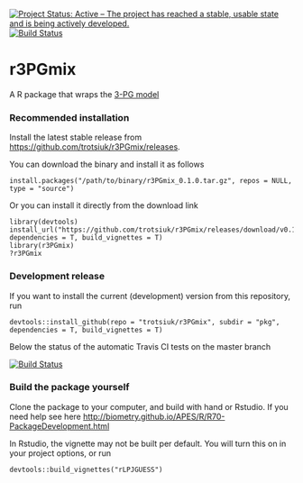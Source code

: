 [![Project Status: Active – The project has reached a stable, usable state and is being actively developed.](http://www.repostatus.org/badges/latest/active.svg)](http://www.repostatus.org/#active)
[![Build Status](https://travis-ci.org/biometry/rLPJGUESS.svg?branch=master)](https://travis-ci.org/biometry/rLPJGUESS)

# r3PGmix

A R package that wraps the [3-PG model](https://3pg.forestry.ubc.ca)

### Recommended installation

Install the latest stable release from https://github.com/trotsiuk/r3PGmix/releases.

You can download the binary and install it as follows

```{r}
install.packages("/path/to/binary/r3PGmix_0.1.0.tar.gz", repos = NULL, type = "source")
```
Or you can install it directly from the download link

```{r}
library(devtools)
install_url("https://github.com/trotsiuk/r3PGmix/releases/download/v0.1.0/rLPJGUESS_0.1.0.tar.gz", 
dependencies = T, build_vignettes = T)
library(r3PGmix)
?r3PGmix
```

### Development release 

If you want to install the current (development) version from this repository, run

```{r}
devtools::install_github(repo = "trotsiuk/r3PGmix", subdir = "pkg", 
dependencies = T, build_vignettes = T)
```
Below the status of the automatic Travis CI tests on the master branch 

[![Build Status](https://travis-ci.org/biometry/rLPJGUESS.svg?branch=master)](https://travis-ci.org/biometry/rLPJGUESS)


### Build the package yourself 

Clone the package to your computer, and build with hand or Rstudio. If you need help see here http://biometry.github.io/APES/R/R70-PackageDevelopment.html


In Rstudio, the vignette may not be built per default. You will turn this on in your project options, or run 

```{r}
devtools::build_vignettes("rLPJGUESS")
```
